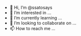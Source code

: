 - 👋 Hi, I’m @ssatosays
- 👀 I’m interested in ...
- 🌱 I’m currently learning ...
- 💞️ I’m looking to collaborate on ...
- 📫 How to reach me ...

<!---
ssatosays/ssatosays is a ✨ special ✨ repository because its `README.md` (this file) appears on your GitHub profile.
You can click the Preview link to take a look at your changes.
--->
